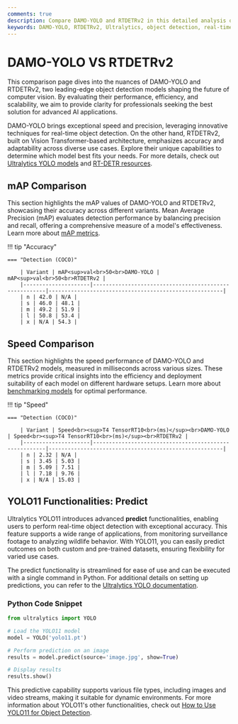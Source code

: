 ```yaml
---
comments: true  
description: Compare DAMO-YOLO and RTDETRv2 in this detailed analysis of real-time object detection models. Explore their performance, accuracy, and suitability for edge AI and computer vision applications, powered by Ultralytics.  
keywords: DAMO-YOLO, RTDETRv2, Ultralytics, object detection, real-time AI, edge AI, computer vision, model comparison, AI performance, detection models
---
```


# DAMO-YOLO VS RTDETRv2

This comparison page dives into the nuances of DAMO-YOLO and RTDETRv2, two leading-edge object detection models shaping the future of computer vision. By evaluating their performance, efficiency, and scalability, we aim to provide clarity for professionals seeking the best solution for advanced AI applications.

DAMO-YOLO brings exceptional speed and precision, leveraging innovative techniques for real-time object detection. On the other hand, RTDETRv2, built on Vision Transformer-based architecture, emphasizes accuracy and adaptability across diverse use cases. Explore their unique capabilities to determine which model best fits your needs. For more details, check out [Ultralytics YOLO models](https://docs.ultralytics.com/models/) and [RT-DETR resources](https://docs.ultralytics.com/reference/models/rtdetr/model/).


## mAP Comparison

This section highlights the mAP values of DAMO-YOLO and RTDETRv2, showcasing their accuracy across different variants. Mean Average Precision (mAP) evaluates detection performance by balancing precision and recall, offering a comprehensive measure of a model's effectiveness. Learn more about [mAP metrics](https://www.ultralytics.com/glossary/mean-average-precision-map).


!!! tip "Accuracy"

	=== "Detection (COCO)"

		| Variant | mAP<sup>val<br>50<br>DAMO-YOLO | mAP<sup>val<br>50<br>RTDETRv2 |
		|---------------------|-------------------------------------------------------|-------------------------------------------------------|
		| n | 42.0 | N/A |
		| s | 46.0 | 48.1 |
		| m | 49.2 | 51.9 |
		| l | 50.8 | 53.4 |
		| x | N/A | 54.3 |
		

## Speed Comparison

This section highlights the speed performance of DAMO-YOLO and RTDETRv2 models, measured in milliseconds across various sizes. These metrics provide critical insights into the efficiency and deployment suitability of each model on different hardware setups. Learn more about [benchmarking models](https://docs.ultralytics.com/modes/benchmark/) for optimal performance.


!!! tip "Speed"

	=== "Detection (COCO)"

		| Variant | Speed<br><sup>T4 TensorRT10<br>(ms)</sup><br>DAMO-YOLO | Speed<br><sup>T4 TensorRT10<br>(ms)</sup><br>RTDETRv2 |
		|---------------------|-------------------------------------------------------|-------------------------------------------------------|
		| n | 2.32 | N/A |
		| s | 3.45 | 5.03 |
		| m | 5.09 | 7.51 |
		| l | 7.18 | 9.76 |
		| x | N/A | 15.03 |

## YOLO11 Functionalities: Predict  

Ultralytics YOLO11 introduces advanced **predict** functionalities, enabling users to perform real-time object detection with exceptional accuracy. This feature supports a wide range of applications, from monitoring surveillance footage to analyzing wildlife behavior. With YOLO11, you can easily predict outcomes on both custom and pre-trained datasets, ensuring flexibility for varied use cases.

The predict functionality is streamlined for ease of use and can be executed with a single command in Python. For additional details on setting up predictions, you can refer to the [Ultralytics YOLO documentation](https://docs.ultralytics.com/guides/).

### Python Code Snippet  

```python
from ultralytics import YOLO  

# Load the YOLO11 model
model = YOLO('yolo11.pt')  

# Perform prediction on an image
results = model.predict(source='image.jpg', show=True)  

# Display results
results.show()
```  

This predictive capability supports various file types, including images and video streams, making it suitable for dynamic environments. For more information about YOLO11's other functionalities, check out [How to Use YOLO11 for Object Detection](https://www.ultralytics.com/blog/how-to-use-ultralytics-yolo11-for-object-detection).
